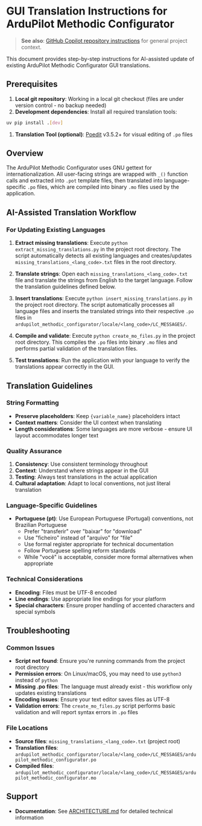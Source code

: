 # GUI Translation Instructions for ArduPilot Methodic Configurator

> **See also**: [GitHub Copilot repository instructions](../copilot-instructions.md) for general project context.

This document provides step-by-step instructions for AI-assisted update of existing ArduPilot Methodic Configurator GUI translations.

## Prerequisites

1. **Local git repository**: Working in a local git checkout (files are under version control - no backup needed)
1. **Development dependencies**: Install all required translation tools:

```bash
uv pip install .[dev]
```

1. **Translation Tool (optional)**: [Poedit](https://poedit.net/download) v3.5.2+ for visual editing of `.po` files

## Overview

The ArduPilot Methodic Configurator uses GNU gettext for internationalization.
All user-facing strings are wrapped with `_()` function calls and extracted into `.pot` template files,
then translated into language-specific `.po` files, which are compiled into binary `.mo` files used by the application.

## AI-Assisted Translation Workflow

### For Updating Existing Languages

1. **Extract missing translations**: Execute `python extract_missing_translations.py` in the project root directory.
   The script automatically detects all existing languages and creates/updates `missing_translations_<lang_code>.txt` files in the root directory.

1. **Translate strings**: Open each `missing_translations_<lang_code>.txt` file and translate the strings from English to the target language.
   Follow the translation guidelines defined below.

1. **Insert translations**: Execute `python insert_missing_translations.py` in the project root directory.
   The script automatically processes all language files and inserts the translated strings into their respective `.po` files in `ardupilot_methodic_configurator/locale/<lang_code>/LC_MESSAGES/`.

1. **Compile and validate**: Execute `python create_mo_files.py` in the project root directory.
   This compiles the `.po` files into binary `.mo` files and performs partial validation of the translation files.

1. **Test translations**: Run the application with your language to verify the translations appear correctly in the GUI.

## Translation Guidelines

### String Formatting

- **Preserve placeholders**: Keep `{variable_name}` placeholders intact
- **Context matters**: Consider the UI context when translating
- **Length considerations**: Some languages are more verbose - ensure UI layout accommodates longer text

### Quality Assurance

1. **Consistency**: Use consistent terminology throughout
2. **Context**: Understand where strings appear in the GUI
3. **Testing**: Always test translations in the actual application
4. **Cultural adaptation**: Adapt to local conventions, not just literal translation

### Language-Specific Guidelines

- **Portuguese (pt)**: Use European Portuguese (Portugal) conventions, not Brazilian Portuguese
  - Prefer "transferir" over "baixar" for "download"
  - Use "ficheiro" instead of "arquivo" for "file"
  - Use formal register appropriate for technical documentation
  - Follow Portuguese spelling reform standards
  - While "você" is acceptable, consider more formal alternatives when appropriate

### Technical Considerations

- **Encoding**: Files must be UTF-8 encoded
- **Line endings**: Use appropriate line endings for your platform
- **Special characters**: Ensure proper handling of accented characters and special symbols

## Troubleshooting

### Common Issues

- **Script not found**: Ensure you're running commands from the project root directory
- **Permission errors**: On Linux/macOS, you may need to use `python3` instead of `python`
- **Missing .po files**: The language must already exist - this workflow only updates existing translations
- **Encoding issues**: Ensure your text editor saves files as UTF-8
- **Validation errors**: The `create_mo_files.py` script performs basic validation and will report syntax errors in `.po` files

### File Locations

- **Source files**: `missing_translations_<lang_code>.txt` (project root)
- **Translation files**: `ardupilot_methodic_configurator/locale/<lang_code>/LC_MESSAGES/ardupilot_methodic_configurator.po`
- **Compiled files**: `ardupilot_methodic_configurator/locale/<lang_code>/LC_MESSAGES/ardupilot_methodic_configurator.mo`

## Support

- **Documentation**: See [ARCHITECTURE.md](../ARCHITECTURE.md) for detailed technical information
